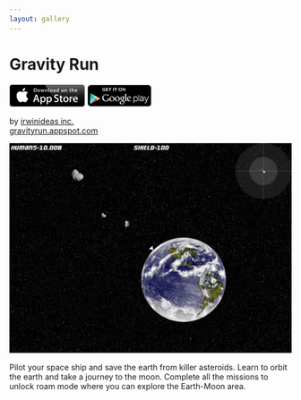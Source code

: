 ```yaml
---
layout: gallery
---
```


# Gravity Run

<div id="appstores">
<a href="https://itunes.apple.com/app/id597188560"><img src="../appstore.svg" height="40"></a>
<a href="https://play.google.com/store/apps/details?id=com.irwinideas.gravity.android"><img src="../googleplay.png" height="40"></a>
</div>

by [irwinideas inc.](http://www.irwinideas.com/)  
[gravityrun.appspot.com](http://gravityrun.appspot.com/)

<center>
<span class="screenshot"><img src="screenshot.jpg"/></span>
</center>

Pilot your space ship and save the earth from killer asteroids. Learn to orbit the earth and take a
journey to the moon. Complete all the missions to unlock roam mode where you can explore the
Earth-Moon area.
